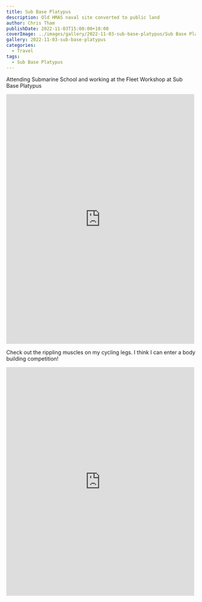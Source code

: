 ```yaml
---
title: Sub Base Platypus
description: Old HMAS naval site converted to public land
author: Chris Tham
publishDate: 2022-11-03T15:00:00+10:00
coverImage: ../images/gallery/2022-11-03-sub-base-platypus/Sub Base Platypus (4).jpeg
gallery: 2022-11-03-sub-base-platypus
categories:
  - Travel
tags:
  - Sub Base Platypus
---
```


Attending Submarine School and working at the Fleet Workshop at Sub Base Platypus

<iframe src="https://www.facebook.com/plugins/post.php?href=https%3A%2F%2Fwww.facebook.com%2Fchris1.tham%2Fposts%2Fpfbid02u7cVm7ooVsMZ2e2F1FkWoCTSDm1aUDsYkLnCitTSkC1vUnsivAwmPXn79HVMsAbgl&show_text=true&width=500" width="500" height="665" style="border:none;overflow:hidden" scrolling="no" frameborder="0" allowfullscreen="true" allow="autoplay; clipboard-write; encrypted-media; picture-in-picture; web-share"></iframe>

Check out the rippling muscles on my cycling legs. I think I can enter a body building competition!

<iframe src="https://www.facebook.com/plugins/post.php?href=https%3A%2F%2Fwww.facebook.com%2Fchris1.tham%2Fposts%2Fpfbid02Z7FmTmkPa4pGktbJv2E8zP4LjqJpiAtwj78WsgjfMsLjRRUkp2jhiNv6VFzSeq8Jl&show_text=true&width=500" width="500" height="609" style="border:none;overflow:hidden" scrolling="no" frameborder="0" allowfullscreen="true" allow="autoplay; clipboard-write; encrypted-media; picture-in-picture; web-share"></iframe>
